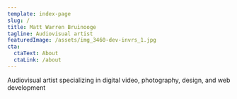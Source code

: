```yaml
---
template: index-page
slug: /
title: Matt Warren Bruinooge
tagline: Audiovisual artist
featuredImage: /assets/img_3460-dev-invrs_1.jpg
cta:
  ctaText: About
  ctaLink: /about
---
```

Audiovisual artist specializing in digital video, photography, design, and web development
